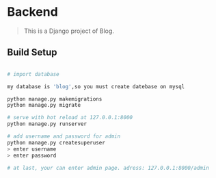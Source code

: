 # Backend

> This is a Django project of Blog.

## Build Setup

``` bash

# import database

my database is 'blog',so you must create datebase on mysql

python manage.py makemigrations
python manage.py migrate

# serve with hot reload at 127.0.0.1:8000
python manage.py runserver

# add username and password for admin
python manage.py createsuperuser
> enter username
> enter password

# at last, your can enter admin page. adress: 127.0.0.1:8000/admin

```
